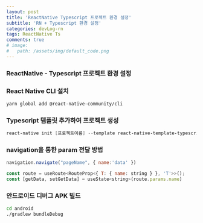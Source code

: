 ```yaml
---
layout: post
title: 'ReactNative Typescript 프로젝트 환경 설정'
subtitle: 'RN + Typescript 환경 설정'
categories: devLog-rn
tags: ReactNative Ts
comments: true
# image: 
#   path: /assets/img/default_code.png
---
```


### ReactNative - Typescript 프로젝트 환경 설정

### React Native CLI 설치

```bash
yarn global add @react-native-community/cli
```

### Typescript 템플릿 추가하여 프로젝트 생성

```powershell
react-native init [프로젝트이름] --template react-native-template-typescript
```

### navigation을 통한 param 전달 방법

```jsx
navigation.navigate("pageName", { name:'data' })
```

```jsx
const route = useRoute<RouteProp<{ T: { name: string } }, 'T'>>();
const [getData, setGetData] = useState<string>(route.params.name)
```

### 안드로이드 디버그 APK 빌드

```bash
cd android
./gradlew bundleDebug
```